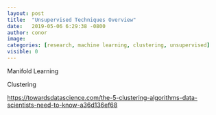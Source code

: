 ```yaml
---
layout: post
title:  "Unsupervised Techniques Overview"
date:   2019-05-06 6:29:38 -0800
author: conor
image: 
categories: [research, machine learning, clustering, unsupervised]
visible: 0
---
```


Manifold Learning

Clustering

https://towardsdatascience.com/the-5-clustering-algorithms-data-scientists-need-to-know-a36d136ef68